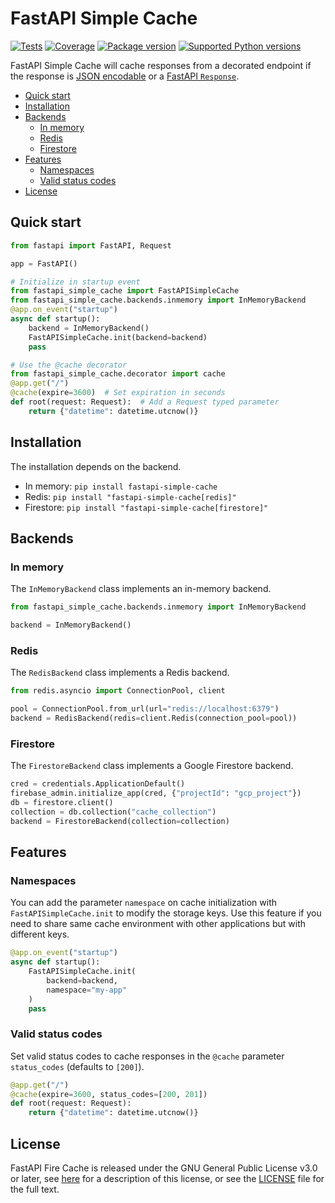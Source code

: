 # FastAPI Simple Cache

[![Tests](https://github.com/sebustam/fastapi-simple-cache/actions/workflows/tests.yaml/badge.svg)](https://github.com/sebustam/fastapi-simple-cache/actions/workflows/tests.yaml)
[![Coverage](https://codecov.io/gh/sebustam/fastapi-simple-cache/branch/main/graph/badge.svg?token=6JPFPOQWX2)](https://codecov.io/gh/sebustam/fastapi-simple-cache)
[![Package version](https://img.shields.io/pypi/v/fastapi-simple-cache?color=%2334D058)](https://pypi.org/project/fastapi-simple-cache)
[![Supported Python versions](https://img.shields.io/pypi/pyversions/fastapi-simple-cache.svg?color=%2334D058)](https://pypi.org/project/fastapi-simple-cache)

FastAPI Simple Cache will cache responses from a decorated endpoint if the response
is [JSON encodable](https://fastapi.tiangolo.com/tutorial/encoder/) or
a [FastAPI `Response`](https://fastapi.tiangolo.com/advanced/response-directly/).

<!-- START doctoc generated TOC please keep comment here to allow auto update -->
<!-- DON'T EDIT THIS SECTION, INSTEAD RE-RUN doctoc TO UPDATE -->

- [Quick start](#quick-start)
- [Installation](#installation)
- [Backends](#backends)
  - [In memory](#in-memory)
  - [Redis](#redis)
  - [Firestore](#firestore)
- [Features](#features)
  - [Namespaces](#namespaces)
  - [Valid status codes](#valid-status-codes)
- [License](#license)

<!-- END doctoc generated TOC please keep comment here to allow auto update -->

## Quick start

```python
from fastapi import FastAPI, Request

app = FastAPI()

# Initialize in startup event
from fastapi_simple_cache import FastAPISimpleCache
from fastapi_simple_cache.backends.inmemory import InMemoryBackend
@app.on_event("startup")
async def startup():
    backend = InMemoryBackend()
    FastAPISimpleCache.init(backend=backend)
    pass

# Use the @cache decorator
from fastapi_simple_cache.decorator import cache
@app.get("/")
@cache(expire=3600)  # Set expiration in seconds
def root(request: Request):  # Add a Request typed parameter
    return {"datetime": datetime.utcnow()}
```

## Installation

The installation depends on the backend.

- In memory: `pip install fastapi-simple-cache`
- Redis: `pip install "fastapi-simple-cache[redis]"`
- Firestore: `pip install "fastapi-simple-cache[firestore]"`

## Backends

### In memory

The `InMemoryBackend` class implements an in-memory backend.

```python
from fastapi_simple_cache.backends.inmemory import InMemoryBackend

backend = InMemoryBackend()
```

### Redis

The `RedisBackend` class implements a Redis backend.

```python
from redis.asyncio import ConnectionPool, client

pool = ConnectionPool.from_url(url="redis://localhost:6379")
backend = RedisBackend(redis=client.Redis(connection_pool=pool))
```

### Firestore

The `FirestoreBackend` class implements a Google Firestore backend.

```python
cred = credentials.ApplicationDefault()
firebase_admin.initialize_app(cred, {"projectId": "gcp_project"})
db = firestore.client()
collection = db.collection("cache_collection")
backend = FirestoreBackend(collection=collection)
```

## Features

### Namespaces

You can add the parameter `namespace` on cache initialization
with `FastAPISimpleCache.init` to modify the storage keys. Use this feature
if you need to share same cache environment with other applications but with
different keys.

```python
@app.on_event("startup")
async def startup():
    FastAPISimpleCache.init(
        backend=backend,
        namespace="my-app"
    )
    pass
```

### Valid status codes

Set valid status codes to cache responses in the `@cache` parameter
`status_codes` (defaults to `[200]`).

```python
@app.get("/")
@cache(expire=3600, status_codes=[200, 201])
def root(request: Request):
    return {"datetime": datetime.utcnow()}
```

## License

FastAPI Fire Cache is released under the GNU General Public License v3.0 or later,
see [here](https://choosealicense.com/licenses/gpl-3.0/) for a description of this
license, or see the [LICENSE](./LICENSE) file for the full text.
